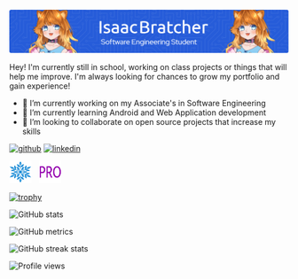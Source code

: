 ![](./github-header-image.png)

Hey! I'm currently still in school, working on class projects or things that will help me improve. I'm always looking for chances to grow my portfolio and gain experience!

- 🔭 I’m currently working on my Associate's in Software Engineering 
- 🌱 I’m currently learning Android and Web Application development 
- 👯 I’m looking to collaborate on open source projects that increase my skills 


[<img src='https://cdn.jsdelivr.net/npm/simple-icons@3.0.1/icons/github.svg' alt='github' height='40'>](https://github.com/ibratcher)  [<img src='https://cdn.jsdelivr.net/npm/simple-icons@3.0.1/icons/linkedin.svg' alt='linkedin' height='40'>](https://www.linkedin.com/in/isaacbratcher/)  

<a href='https://archiveprogram.github.com/'><img src='https://raw.githubusercontent.com/acervenky/animated-github-badges/master/assets/acbadge.gif' width='40' height='40'></a> <a href='https://github.com/pricing'><img src='https://raw.githubusercontent.com/acervenky/animated-github-badges/master/assets/pro.gif' width='40' height='40'></a> 

[![trophy](https://github-profile-trophy.vercel.app/?username=ibratcher)](https://github.com/ryo-ma/github-profile-trophy)

![GitHub stats](https://github-readme-stats.vercel.app/api/pin/?username=ibratcher&) 

![GitHub metrics](https://metrics.lecoq.io/ibratcher)  

![GitHub streak stats](https://streak-stats.demolab.com/?user=ibratcher)  

![Profile views](https://gpvc.arturio.dev/ibratcher)  
